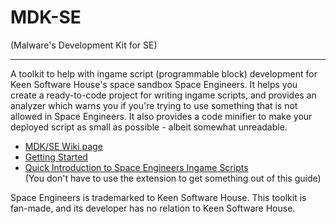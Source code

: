 # MDK-SE
(Malware's Development Kit for SE)

----

A toolkit to help with ingame script (programmable block) development for Keen Software House's space sandbox Space Engineers. It helps you create a ready-to-code project for writing ingame scripts, and provides an analyzer which warns you if you're trying to use something that is not allowed in Space Engineers. It also provides a code minifier to make your deployed script as small as possible - albeit somewhat unreadable.

* [MDK/SE Wiki page](https://github.com/malware-dev/MDK-SE/wiki)  
* [Getting Started](https://github.com/malware-dev/MDK-SE/wiki/Getting-Started)  
* [Quick Introduction to Space Engineers Ingame Scripts](https://github.com/malware-dev/MDK-SE/wiki/Quick-Introduction-to-Space-Engineers-Ingame-Scripts)  
  (You don't have to use the extension to get something out of this guide)

Space Engineers is trademarked to Keen Software House. This toolkit is fan-made, and its developer has no relation to Keen Software House.
